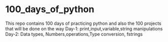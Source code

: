 # 100_days_of_python
This repo contains 100 days of practicing python and also the 100 projects that will be done on the way
Day-1: print,input,variable,string manipulations
Day-2:  Data types, Numbers,operations,Type conversion, fstrings

